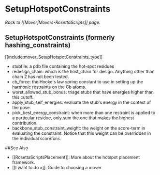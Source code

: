 # SetupHotspotConstraints
*Back to [[Mover|Movers-RosettaScripts]] page.*
## SetupHotspotConstraints (formerly hashing_constraints)

[[include:mover_SetupHotspotConstraints_type]]

* stubfile: a pdb file containing the hot-spot residues
* redesign_chain: which is the host_chain for design. Anything other than chain 2 has not been tested.
* cb_force: the Hooke's law spring constant to use in setting up the harmonic restraints on the Cb atoms.
* worst_allowed_stub_bonus: triage stubs that have energies higher than this cutoff.
* apply_stub_self_energies: evaluate the stub's energy in the context of the pose.
* pick_best_energy_constraint: when more than one restraint is applied to a particular residue, only sum the one that makes the highest contribution.
* backbone_stub_constraint_weight: the weight on the score-term in evaluating the constraint. Notice that this weight can be overridden in the individual scorefxns.

##See Also

* [[RosettaScriptsPlacement]]: More about the hotspot placement framework.
* [[I want to do x]]: Guide to choosing a mover
